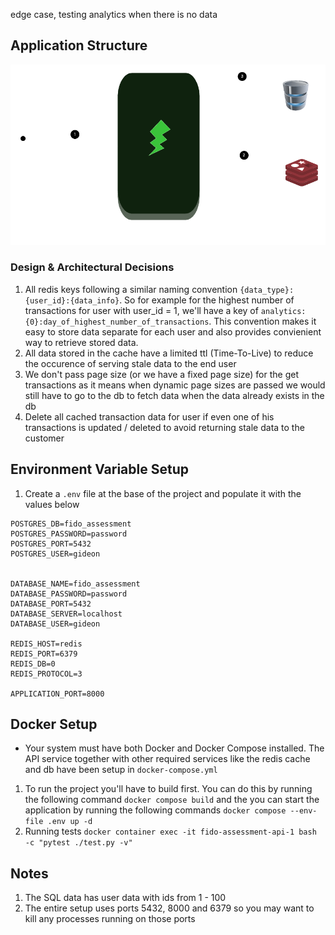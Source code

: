edge case, testing analytics when there is no data
## Application Structure
![Application Diagram](./diagram.png)

### Design & Architectural Decisions
1. All redis keys following a similar naming convention `{data_type}:{user_id}:{data_info}`. So for example for the highest number of transactions for user with user_id = 1, we'll have a key of `analytics:{0}:day_of_highest_number_of_transactions`. This convention makes it easy to store data separate for each user and also provides convienient way to retrieve stored data.
2. All data stored in the cache have a limited ttl (Time-To-Live) to reduce the occurence of serving stale data to the end user
3. We don't pass page size (or we have a fixed page size) for the get transactions as it means when dynamic page sizes are passed we would still have to go to the db to fetch data when the data already exists in the db
4. Delete all cached transaction data for user if even one of his transactions is updated / deleted to avoid returning stale data to the customer


## Environment Variable Setup
1. Create a `.env` file at the base of the project and populate it with the values below

```
POSTGRES_DB=fido_assessment
POSTGRES_PASSWORD=password
POSTGRES_PORT=5432
POSTGRES_USER=gideon


DATABASE_NAME=fido_assessment
DATABASE_PASSWORD=password
DATABASE_PORT=5432
DATABASE_SERVER=localhost
DATABASE_USER=gideon

REDIS_HOST=redis
REDIS_PORT=6379
REDIS_DB=0
REDIS_PROTOCOL=3

APPLICATION_PORT=8000
```
## Docker Setup
- Your system must have both Docker and Docker Compose installed.
The API service together with other required services like the redis cache and db have been setup in `docker-compose.yml`
1. To run the project you'll have to build first. You can do this by running the following command `docker compose build` and the you can start the application by running the following commands `docker compose --env-file .env up -d`
2. Running tests `docker container exec -it fido-assessment-api-1 bash -c "pytest ./test.py -v"`

## Notes
1. The SQL data has user data with ids from 1 - 100
2. The entire setup uses ports 5432, 8000 and 6379 so you may want to kill any processes running on those ports